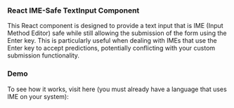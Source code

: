 ### React IME-Safe TextInput Component

This React component is designed to provide a text input that is IME (Input Method Editor) safe while still allowing the submission of the form using the Enter key.
This is particularly useful when dealing with IMEs that use the Enter key to accept predictions, potentially conflicting with your custom submission functionality.

### Demo
To see how it works, visit here (you must already have a language that uses IME on your system):
